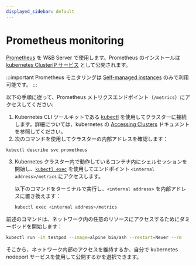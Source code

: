 ```yaml
---
displayed_sidebar: default
---
```



# Prometheus monitoring

[Prometheus](https://prometheus.io/docs/introduction/overview/) を W&B Server で使用します。Prometheus のインストールは [kubernetes ClusterIP サービス](https://github.com/wandb/terraform-kubernetes-wandb/blob/main/main.tf#L225) として公開されます。

:::important
Prometheus モニタリングは [Self-managed instances](../hosting-options/self-managed.md) のみで利用可能です。
:::

以下の手順に従って、Prometheus メトリクスエンドポイント（`/metrics`）にアクセスしてください:

1. Kubernetes CLI ツールキットである [kubectl](https://kubernetes.io/docs/reference/kubectl/) を使用してクラスターに接続します。詳細については、kubernetes の [Accessing Clusters](https://kubernetes.io/docs/tasks/access-application-cluster/access-cluster/) ドキュメントを参照してください。
2. 次のコマンドを使用してクラスターの内部アドレスを確認します：

```bash
kubectl describe svc prometheus
```

3. Kubernetes クラスター内で動作しているコンテナ内にシェルセッションを開始し、[`kubectl exec`](https://kubernetes.io/docs/reference/generated/kubectl/kubectl-commands) を使用してエンドポイント `<internal address>/metrics` にアクセスします。

   以下のコマンドをターミナルで実行し、`<internal address>` を内部アドレスに置き換えます：

   ```bash
   kubectl exec <internal address>/metrics
   ```

前述のコマンドは、ネットワーク内の任意のリソースにアクセスするためにダミーポッドを開始します：

```bash
kubectl run -it testpod --image=alpine bin/ash --restart=Never --rm
```

そこから、ネットワーク内部のアクセスを維持するか、自分で kubernetes nodeport サービスを使用して公開するかを選択できます。